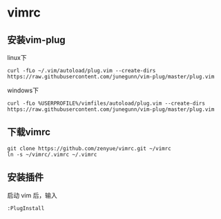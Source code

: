# vimrc
## 安装vim-plug
linux下
```
curl -fLo ~/.vim/autoload/plug.vim --create-dirs https://raw.githubusercontent.com/junegunn/vim-plug/master/plug.vim
```

windows下
```
curl -fLo %USERPROFILE%/vimfiles/autoload/plug.vim --create-dirs https://raw.githubusercontent.com/junegunn/vim-plug/master/plug.vim
```

## 下载vimrc
```
git clone https://github.com/zenyue/vimrc.git ~/vimrc
ln -s ~/vimrc/.vimrc ~/.vimrc
```

## 安装插件
启动 vim 后，输入
```
:PlugInstall
```
